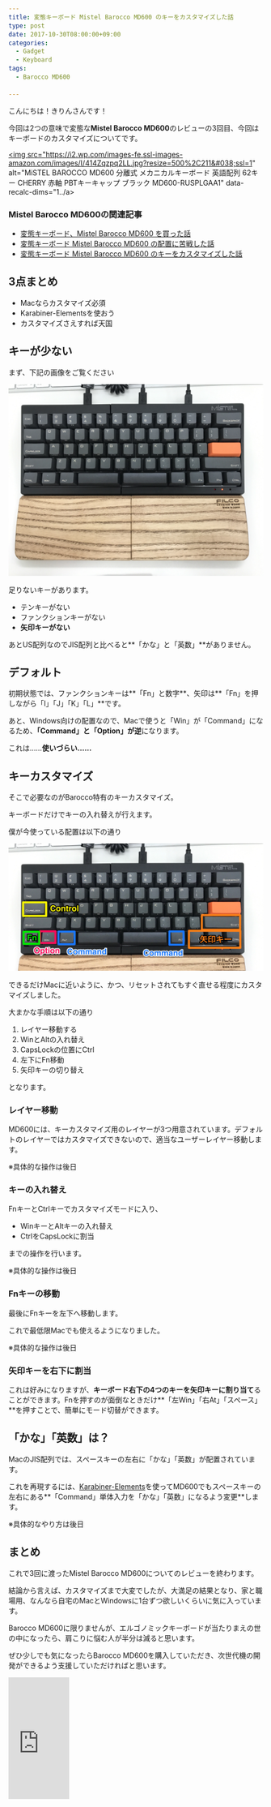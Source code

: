 ```yaml
---
title: 変態キーボード Mistel Barocco MD600 のキーをカスタマイズした話
type: post
date: 2017-10-30T08:00:00+09:00
categories:
  - Gadget
  - Keyboard
tags:
  - Barocco MD600

---
```

こんにちは！きりんさんです！

今回は2つの意味で変態な**Mistel Barocco MD600**のレビューの3回目、今回はキーボードのカスタマイズについてです。

<a title="MiSTEL BAROCCO MD600 分離式 メカニカルキーボード 英語配列 62キー CHERRY 赤軸 PBTキーキャップ ブラック MD600-RUSPLGAA1" href="https://www.amazon.co.jp/MiSTEL-BAROCCO-%E3%83%A1%E3%82%AB%E3%83%8B%E3%82%AB%E3%83%AB%E3%82%AD%E3%83%BC%E3%83%9C%E3%83%BC%E3%83%89-PBT%E3%82%AD%E3%83%BC%E3%82%AD%E3%83%A3%E3%83%83%E3%83%97-MD600-RUSPLGA../B01KN6VEYG?psc=1&SubscriptionId=AKIAJWADTYE3PKY27KHQ&tag=musikirin07-22&linkCode=xm2&camp=2025&creative=165953&creativeASIN=B01KN6VEYG" target="_blank" rel="noopener"><img src="https://i2.wp.com/images-fe.ssl-images-amazon.com/images/I/414Zqzpq2LL.jpg?resize=500%2C211&#038;ssl=1" alt="MiSTEL BAROCCO MD600 分離式 メカニカルキーボード 英語配列 62キー CHERRY 赤軸 PBTキーキャップ ブラック MD600-RUSPLGAA1" data-recalc-dims="1../a>

### Mistel Barocco MD600の関連記事

  * [変態キーボード、Mistel Barocco MD600 を買った話][1]
  * [変態キーボード Mistel Barocco MD600 の配置に苦戦した話][2]
  * [変態キーボード Mistel Barocco MD600 のキーをカスタマイズした話][3]

## 3点まとめ

  * Macならカスタマイズ必須
  * Karabiner-Elementsを使おう
  * カスタマイズさえすれば天国

<!--more-->

## キーが少ない

まず、下記の画像をご覧ください

![画像](../Image-2017-10-10-18-15.jpeg)

足りないキーがあります。

  * テンキーがない
  * ファンクションキーがない
  * **矢印キーがない**

あとUS配列なのでJIS配列と比べると**「かな」と「英数」**がありません。

## デフォルト

初期状態では、ファンクションキーは**「Fn」と数字**、矢印は**「Fn」を押しながら「I」「J」「K」「L」**です。

あと、Windows向けの配置なので、Macで使うと「Win」が「Command」になるため、**「Command」と「Option」が逆**になります。

これは……**使いづらい……**

## キーカスタマイズ

そこで必要なのがBarocco特有のキーカスタマイズ。

キーボードだけでキーの入れ替えが行えます。

僕が今使っている配置は以下の通り

![画像](../Image-2017-10-10-18-33.jpeg)

できるだけMacに近いように、かつ、リセットされてもすぐ直せる程度にカスタマイズしました。

大まかな手順は以下の通り

  1. レイヤー移動する
  2. WinとAltの入れ替え
  3. CapsLockの位置にCtrl
  4. 左下にFn移動
  5. 矢印キーの切り替え

となります。

### レイヤー移動

MD600には、キーカスタマイズ用のレイヤーが3つ用意されています。デフォルトのレイヤーではカスタマイズできないので、適当なユーザーレイヤー移動します。

※具体的な操作は後日

### キーの入れ替え

FnキーとCtrlキーでカスタマイズモードに入り、

  * WinキーとAltキーの入れ替え
  * CtrlをCapsLockに割当

までの操作を行います。

※具体的な操作は後日

### Fnキーの移動

最後にFnキーを左下へ移動します。

これで最低限Macでも使えるようになりました。

※具体的な操作は後日

### 矢印キーを右下に割当

これは好みになりますが、**キーボード右下の4つのキーを矢印キーに割り当て**ることができます。Fnを押すのが面倒なときだけ**「左Win」「右At」「スペース」**を押すことで、簡単にモード切替ができます。

## 「かな」「英数」は？

MacのJIS配列では、スペースキーの左右に「かな」「英数」が配置されています。

これを再現するには、[Karabiner-Elements][4]を使ってMD600でもスペースキーの左右にある**「Command」単体入力を「かな」「英数」になるよう変更**します。

※具体的なやり方は後日

## まとめ

これで3回に渡ったMistel Barocco MD600についてのレビューを終わります。

結論から言えば、カスタマイズまで大変でしたが、大満足の結果となり、家と職場用、なんなら自宅のMacとWindowsに1台ずつ欲しいくらいに気に入っています。

Barocco MD600に限りませんが、エルゴノミックキーボードが当たりまえの世の中になったら、肩こりに悩む人が半分は減ると思います。

ぜひ少しでも気になったらBarocco MD600を購入していただき、次世代機の開発ができるよう支援していただければと思います。

<noscript>
  <iframe src="http://rcm-jp.amazon.co.jp/e/cm?t=musikirin07-22&o=9&p=8&l=as1&asins=B01KN6VEYG&fc1=000000&IS2=1&lt1=_blank&m=amazon&lc1=0000FF&bc1=000000&bg1=FFFFFF&f=ifr" style="width:120px;height:240px;" scrolling="no" marginwidth="0" marginheight="0" frameborder="0"></iframe>
</noscript>

 [1]: http://musikirin.com/archives/2017/10/mistel-barocco-md600
 [2]: http://musikirin.com/archives/2017/10/mistel-barocco-md600-2
 [3]: http://musikirin.com/archives/2017/10/mistel-barocco-md600-3
 [4]: https://pqrs.org/osx/karabiner/